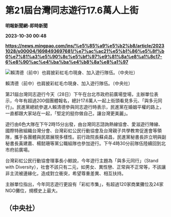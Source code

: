 # 第21屆台灣同志遊行17.6萬人上街
**明報新聞網-即時新聞**

**2023-10-30 00:48**

**https://news.mingpao.com/ins/%e5%85%a9%e5%b2%b8/article/20231028/s00004/1698493697681/%e7%ac%ac21%e5%b1%86%e5%8f%b0%e7%81%a3%e5%90%8c%e5%bf%97%e9%81%8a%e8%a1%8c17-6%e8%90%ac%e4%ba%ba%e4%b8%8a%e8%a1%97**

![賴清德（前中）也肩披彩虹毛巾現身、加入遊行隊伍。（中央社）](https://fs.mingpao.com/ins/20231028/s00004/9d1b4e58b4a68d74c8b4b5bd0adb8b58.jpg)

賴清德（前中）也肩披彩虹毛巾現身、加入遊行隊伍。（中央社）

第21屆台灣同志遊行今天（28日）下午在台北市政府前廣場登場，主辦單位表示，今年有超過200個團體報名，總計17.6萬人一起上街頭看見多元、「與多元同行」。民進黨總統參選人賴清德參與同志遊行時表示，民進黨在婚姻平權的路上，一直都跟大家站在一起，「堅定的挺你做自己，讓台灣更美麗」。

遊行由6色大隊在下午2時15分出發，由台灣同志諮詢熱線協會、愛滋遊行陣線、國際特赦組織台灣分會、台灣彩虹公民行動協會及台灣親子共學教育促進會等領隊，攜手各團體與民眾展現多樣性。前行政院長蘇貞昌，民進黨秘書長許立明與副秘書長黃建嘉、楊懿珊等黨公職組隊也參加遊行。下午4時30分前隊伍陸續回到北市府前廣場。

台灣彩虹公民行動協會理事長小鯨說，今年遊行主題為「與多元同行」（Stand with Diversity），社會不該只有二元，如男女、異性戀、正常與不正常等，不該讓非主流被邊緣化，造成對立衝突，希望尊重差異、相互扶持。

主辦單位指出，今年同志遊行更設有「彩虹市集」，有超過120家商業攤位及24家NGO攤位，規模史上最大。

（中央社）
-----